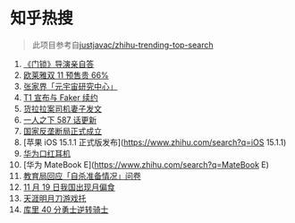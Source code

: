 # 知乎热搜

> 此项目参考自[justjavac/zhihu-trending-top-search](https://github.com/justjavac/zhihu-trending-top-search/blob/main/utils.ts)

<!-- BEGIN -->
  <!-- 最后更新时间:Fri Nov 19 2021 14:10:34 GMT+0000 (Coordinated Universal Time) -->
  1. [《门锁》导演亲自答](https://www.zhihu.com/search?q=门锁)
1. [欧莱雅双 11 预售贵 66%](https://www.zhihu.com/search?q=欧莱雅)
1. [张家界「元宇宙研究中心」](https://www.zhihu.com/search?q=元宇宙)
1. [T1 宣布与 Faker 续约](https://www.zhihu.com/search?q=faker)
1. [货拉拉案司机妻子发文](https://www.zhihu.com/search?q=货拉拉案)
1. [一人之下 587 话更新](https://www.zhihu.com/search?q=一人之下)
1. [国家反垄断局正式成立](https://www.zhihu.com/search?q=国家反垄断局)
1. [苹果 iOS 15.1.1 正式版发布](https://www.zhihu.com/search?q=iOS 15.1.1)
1. [华为口红耳机](https://www.zhihu.com/search?q=口红耳机)
1. [华为 MateBook E](https://www.zhihu.com/search?q=MateBook E)
1. [教育局回应「自杀准备情况」问卷](https://www.zhihu.com/search?q=自杀问卷)
1. [11 月 19 日我国出现月偏食](https://www.zhihu.com/search?q=月偏食)
1. [天涯明月刀游戏托](https://www.zhihu.com/search?q=天涯明月刀)
1. [库里 40 分勇士逆转骑士](https://www.zhihu.com/search?q=勇士)
  <!-- END -->